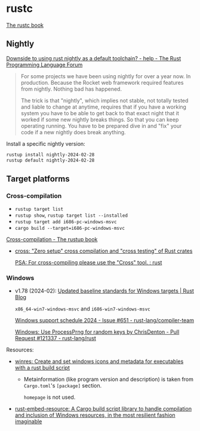 # rustc
[The rustc book](https://doc.rust-lang.org/rustc/what-is-rustc.html)

## Nightly
[Downside to using rust nightly as a default toolchain? - help - The Rust Programming Language Forum](https://users.rust-lang.org/t/downside-to-using-rust-nightly-as-a-default-toolchain/62428)
> For some projects we have been using nightly for over a year now. In production. Because the Rocket web framework required features from nightly. Nothing bad has happened.
> 
> The trick is that "nightly", which implies not stable, not totally tested and liable to change at anytime, requires that if you have a working system you have to be able to get back to that exact night that it worked if some new nightly breaks things. So that you can keep operating running. You have to be prepared dive in and "fix" your code if a new nightly does break anything.

Install a specific nightly version:
```sh
rustup install nightly-2024-02-28
rustup default nightly-2024-02-28
```

## Target platforms
### Cross-compilation
- `rustup target list`
- `rustup show`, `rustup target list --installed`
- `rustup target add i686-pc-windows-msvc`
- `cargo build --target=i686-pc-windows-msvc`

[Cross-compilation - The rustup book](https://rust-lang.github.io/rustup/cross-compilation.html)

- [cross: "Zero setup" cross compilation and "cross testing" of Rust crates](https://github.com/cross-rs/cross)

  [PSA: For cross-compiling please use the "Cross" tool. : rust](https://www.reddit.com/r/rust/comments/18z5g3g/psa_for_crosscompiling_please_use_the_cross_tool/)

### Windows
- v1.78 (2024-02): [Updated baseline standards for Windows targets | Rust Blog](https://blog.rust-lang.org/2024/02/26/Windows-7.html)

  `x86_64-win7-windows-msvc` and `i686-win7-windows-msvc`

  [Windows support schedule 2024 - Issue #651 - rust-lang/compiler-team](https://github.com/rust-lang/compiler-team/issues/651)

  [Windows: Use ProcessPrng for random keys by ChrisDenton - Pull Request #121337 - rust-lang/rust](https://github.com/rust-lang/rust/pull/121337)

Resources:
- [winres: Create and set windows icons and metadata for executables with a rust build script](https://github.com/mxre/winres)
  - Metainformation (like program version and description) is taken from `Cargo.toml`'s `[package]` section.

    `homepage` is not used.
- [rust-embed-resource: A Cargo build script library to handle compilation and inclusion of Windows resources, in the most resilient fashion imaginable](https://github.com/nabijaczleweli/rust-embed-resource)